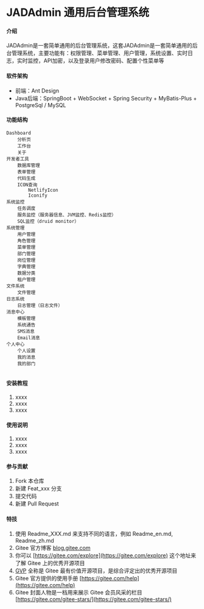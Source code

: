 # JADAdmin 通用后台管理系统

#### 介绍
JADAdmin是一套简单通用的后台管理系统，这套JADAdmin是一套简单通用的后台管理系统，主要功能有：权限管理、菜单管理、用户管理，系统设置、实时日志，实时监控，API加密，以及登录用户修改密码、配置个性菜单等

#### 软件架构
- 前端：Ant Design
- Java后端：SpringBoot + WebSocket + Spring Security + MyBatis-Plus + PostgreSql / MySQL

#### 功能结构
```text
Dashboard
    分析页
    工作台
    关于
开发者工具
    数据库管理
    表单管理
    代码生成
    ICON查询
        NetlifyIcon
        Iconify
系统监控
    任务调度
    服务监控（服务器信息、JVM监控、Redis监控）
    SQL监控（druid monitor）
系统管理
    用户管理
    角色管理
    菜单管理
    部门管理
    岗位管理
    字典管理
    数据分类
    租户管理
文件系统
    文件管理
日志系统
    日志管理（日志文件）
消息中心
    模板管理
    系统通告
    SMS消息
    Email消息
个人中心
    个人设置
    我的消息
    我的部门
    
```

#### 安装教程

1.  xxxx
2.  xxxx
3.  xxxx

#### 使用说明

1.  xxxx
2.  xxxx
3.  xxxx

#### 参与贡献

1.  Fork 本仓库
2.  新建 Feat_xxx 分支
3.  提交代码
4.  新建 Pull Request


#### 特技

1.  使用 Readme\_XXX.md 来支持不同的语言，例如 Readme\_en.md, Readme\_zh.md
2.  Gitee 官方博客 [blog.gitee.com](https://blog.gitee.com)
3.  你可以 [https://gitee.com/explore](https://gitee.com/explore) 这个地址来了解 Gitee 上的优秀开源项目
4.  [GVP](https://gitee.com/gvp) 全称是 Gitee 最有价值开源项目，是综合评定出的优秀开源项目
5.  Gitee 官方提供的使用手册 [https://gitee.com/help](https://gitee.com/help)
6.  Gitee 封面人物是一档用来展示 Gitee 会员风采的栏目 [https://gitee.com/gitee-stars/](https://gitee.com/gitee-stars/)
